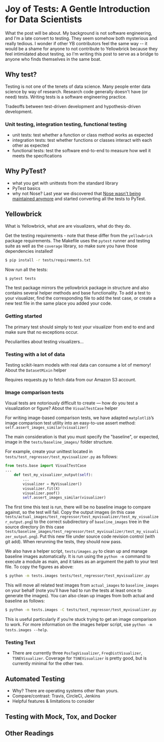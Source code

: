 # Joy of Tests: A Gentle Introduction for Data Scientists

What the post will be about. My background is not software engineering, and I'm a late convert to testing. They seem somehow both mysterious and really tedious. I wonder if other YB contributors feel the same way -- it would be a shame for anyone to not contribute to Yellowbrick because they feel intimidated about testing, so I'm writing this post to serve as a bridge to anyone who finds themselves in the same boat.

## Why test?

Testing is not one of the tenets of data science. Many people enter data science by way of research. Research code generally doesn't have (or need) tests. Writing tests is a software engineering practice.

Tradeoffs between test-driven development and hypothesis-driven development.

### Unit testing, integration testing, functional testing

- unit tests: test whether a function or class method works as expected
- integration tests: test whether functions or classes interact with each other as expected
- functional tests: test the software end-to-end to measure how well it meets the specifications

## Why PyTest?

- what you get with unittests from the standard library
- PyTest basics
- why not Nose? Last year we discovered that [Nose wasn't being maintained anymore](https://twitter.com/llanga/status/826144101833732097) and started converting all the tests to PyTest.

## Yellowbrick

What is Yellowbrick, what are are visualizers, what do they do.

Get the testing requirements - note that these differ from the `yellowbrick` package requirements. The Makefile uses the `pytest` runner and testing suite as well as the `coverage` library, so make sure you have those dependencies installed!

```bash
$ pip install -r tests/requirements.txt
```

Now run all the tests:

```bash
$ pytest tests
```

The test package mirrors the yellowbrick package in structure and also contains several helper methods and base functionality. To add a test to your visualizer, find the corresponding file to add the test case, or create a new test file in the same place you added your code.


### Getting started

The primary test should simply to test your visualizer from end to end and make sure that no exceptions occur.

Peculiarities about testing visualizers...

### Testing with a lot of data

Testing scikit-learn models with real data can consume a lot of memory!
About the `DatasetMixin` helper

Requires requests.py to fetch data from our Amazon S3 account.

### Image comparison tests

Visual tests are notoriously difficult to create — how do you test a visualization or figure?
About the `VisualTestCase` helper

For writing image-based comparison tests, we have adapted `matplotlib`’s image comparison test utility into an easy-to-use assert method: `self.assert_images_similar(visualizer)`

The main consideration is that you must specify the "baseline", or expected, image in the `tests/baseline_images/` folder structure.

For example, create your unittest located in `tests/test_regressor/test_myvisualizer.py` as follows:

```python
from tests.base import VisualTestCase
...
    def test_my_visualizer_output(self):
        ...
        visualizer = MyVisualizer()
        visualizer.fit(X)
        visualizer.poof()
        self.assert_images_similar(visualizer)
```

The first time this test is run, there will be no baseline image to compare against, so the test will fail. Copy the output images (in this case `tests/actual_images/test_regressor/test_myvisualizer/test_my_visualizer_output.png`) to the correct subdirectory of `baseline_images` tree in the source directory (in this case `tests/baseline_images/test_regressor/test_myvisualizer/test_my_visualizer_output.png`). Put this new file under source code revision control (with git add). When rerunning the tests, they should now pass.

We also have a helper script, `tests/images.py` to clean up and manage baseline images automatically. It is run using the `python -m` command to execute a module as main, and it takes as an argument the path to your test file. To copy the figures as above:

```bash
$ python -m tests.images tests/test_regressor/test_myvisualizer.py
```

This will move all related test images from `actual_images` to `baseline_images` on your behalf (note you’ll have had to run the tests at least once to generate the images). You can also clean up images from both actual and baseline as follows:

```bash
$ python -m tests.images -C tests/test_regressor/test_myvisualizer.py
```

This is useful particularly if you’re stuck trying to get an image comparison to work. For more information on the images helper script, use `python -m tests.images --help`.

### Testing Text

- There are currently three `PosTagVisualizer`, `FreqDistVisualizer`, `TSNEVisualizer`. Coverage for `TSNEVisualizer` is pretty good, but is currently minimal for the other two.

## Automated Testing

- Why? There are operating systems other than yours.
- Compare/contrast: Travis, CircleCi, Jenkins
- Helpful features & limitations to consider

## Testing with Mock, Tox, and Docker

## Other Readings

